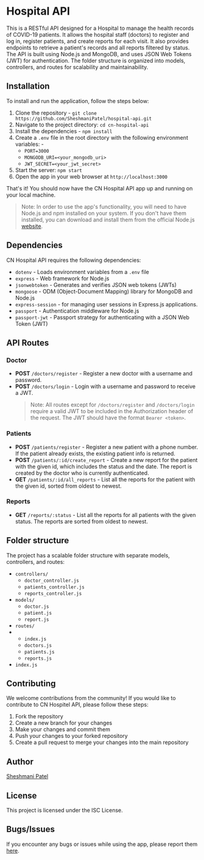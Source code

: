 # Hospital API

This is a RESTful API designed for a Hospital to manage the health records of COVID-19 patients. It allows the hospital staff (doctors) to register and log in, register patients, and create reports for each visit. It also provides endpoints to retrieve a patient's records and all reports filtered by status.
The API is built using Node.js and MongoDB, and uses JSON Web Tokens (JWT) for authentication. The folder structure is organized into models, controllers, and routes for scalability and maintainability.

## Installation

To install and run the application, follow the steps below:
1. Clone the repository - `git clone https://github.com/SheshmaniPatel/hospital-api.git`
2. Navigate to the project directory: `cd cn-hospital-api`
3. Install the dependencies - `npm install`
4. Create a `.env` file in the root directory with the following environment variables: -
    - `PORT=3000`
    - `MONGODB_URI=<your_mongodb_uri>`
    - `JWT_SECRET=<your_jwt_secret>`
5. Start the server: `npm start`
6. Open the app in your web browser at `http://localhost:3000`

That's it! You should now have the CN Hospital API app up and running on your local machine.

> Note: In order to use the app's functionality, you will need to have Node.js and npm installed on your system. If you don't have them installed, you can download and install them from the official Node.js [website](https://nodejs.org/en/).

## Dependencies

CN Hospital API requires the following dependencies:

-   `dotenv` - Loads environment variables from a `.env` file
-   `express` - Web framework for Node.js
-   `jsonwebtoken` - Generates and verifies JSON web tokens (JWTs)
-   `mongoose` - ODM (Object-Document Mapping) library for MongoDB and Node.js
-   `express-session` - for managing user sessions in Express.js applications.
-   `passport` - Authentication middleware for Node.js
-   `passport-jwt` - Passport strategy for authenticating with a JSON Web Token (JWT)

## API Routes

### Doctor

-   **POST** `/doctors/register` - Register a new doctor with a username and password.
-   **POST** `/doctors/login` - Login with a username and password to receive a JWT.
    > Note: All routes except for `/doctors/register` and `/doctors/login` require a valid JWT to be included in the Authorization header of the request. The JWT should have the format `Bearer <token>`.

### Patients

-   **POST** `/patients/register` - Register a new patient with a phone number. If the patient already exists, the existing patient info is returned.
-   **POST** `/patients/:id/create_report` - Create a new report for the patient with the given id, which includes the status and the date. The report is created by the doctor who is currently authenticated.
-   **GET** `/patients/:id/all_reports` - List all the reports for the patient with the given id, sorted from oldest to newest.

### Reports

-   **GET** `/reports/:status` - List all the reports for all patients with the given status. The reports are sorted from oldest to newest.

## Folder structure

The project has a scalable folder structure with separate models, controllers, and routes:

-   `controllers/`
    -   `doctor_controller.js`
    -   `patients_controller.js`
    -   `reports_controller.js`
-   `models/`
    -   `doctor.js`
    -   `patient.js`
    -   `report.js`
-   `routes/`
-   -   `index.js`
    -   `doctors.js`
    -   `patients.js`
    -   `reports.js`
-   `index.js`

## Contributing

We welcome contributions from the community! If you would like to contribute to CN Hospitel API, please follow these steps:

1. Fork the repository
2. Create a new branch for your changes
3. Make your changes and commit them
4. Push your changes to your forked repository
5. Create a pull request to merge your changes into the main repository

## Author

[Sheshmani Patel](https://github.com/SheshmaniPatel/hospital-api)

## License

This project is licensed under the ISC License.

## Bugs/Issues

If you encounter any bugs or issues while using the app, please report them [here](https://github.com/gknanhe/hospital-api/issues).
